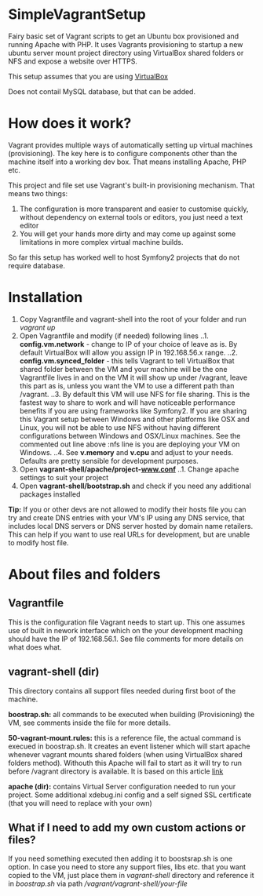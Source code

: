 SimpleVagrantSetup
==================

Fairy basic set of Vagrant scripts to get an Ubuntu box provisioned and running Apache with PHP. It uses Vagrants provisioning to startup a new ubuntu server mount project directory using VirtualBox shared folders or NFS and expose a website over HTTPS.

This setup assumes that you are using [VirtualBox](https://www.virtualbox.org/wiki/Downloads)

Does not contail MySQL database, but that can be added.

# How does it work?

Vagrant provides multiple ways of automatically setting up virtual machines (provisioning). The key here is to configure components other than the machine itself into a working dev box. That means installing Apache, PHP etc.

This project and file set use Vagrant's built-in provisioning mechanism. That means two things: 

1. The configuration is more transparent and easier to customise quickly, without dependency on external tools or editors, you just need a text editor
2. You will get your hands more dirty and may come up against some limitations in more complex virtual machine builds. 

So far this setup has worked well to host Symfony2 projects that do not require database.

# Installation

1. Copy Vagrantfile and vagrant-shell into the root of your folder and run *vagrant up*
2. Open Vagrantfile and modify (if needed) following lines
..1. **config.vm.network** - change to IP of your choice of leave as is. By default VirtualBox will allow you assign IP in 192.168.56.x range. 
..2. **config.vm.synced_folder** - this tells Vagrant to tell VirtualBox that shared folder between the VM and your machine will be the one Vagrantfile lives in and on the VM it will show up under /vagrant, leave this part as is, unless you want the VM to use a different path than /vagrant.
..3. By default this VM will use NFS for file sharing. This is the fastest way to share to work and will have noticeable performance benefits if you are using frameworks like Symfony2. If you are sharing this Vagrant setup between Windows and other platforms like OSX and Linux, you will not be able to use NFS without having different configurations between Windows and OSX/Linux machines. See the commented out line above :nfs line is you are deploying your VM on Windows.
..4. See **v.memory** and **v.cpu** and adjust to your needs. Defaults are pretty sensible for development purposes.
3. Open **vagrant-shell/apache/project-www.conf**
..1. Change apache settings to suit your project
5. Open **vagrant-shell/bootstrap.sh** and check if you need any additional packages installed

**Tip:** If you or other devs are not allowed to modify their hosts file you can try and create DNS entries with your VM's IP using any DNS service, that includes local DNS servers or DNS server hosted by domain name retailers. This can help if you want to use real URLs for development, but are unable to modify host file. 

# About files and folders

## Vagrantfile

This is the configuration file Vagrant needs to start up. This one assumes use of built in nework interface which on the your development maching should have the IP of 192.168.56.1. See file comments for more details on what does what.

## vagrant-shell (dir)

This directory contains all support files needed during first boot of the machine. 

**boostrap.sh:** all commands to be executed when building (Provisioning) the VM, see comments inside the file for more details.

**50-vagrant-mount.rules:** this is a reference file, the actual command is execued in boostrap.sh. It creates an event listener which will start apache whenever vagrant mounts shared folders (when using VirtualBox shared folders method). Withouth this Apache will fail to start as it will try to run before /vagrant directory is available. It is based on this article [link](http://razius.com/articles/launching-services-after-vagrant-mount/) 

**apache (dir):** contains Virtual Server configuration needed to run your project. Some additional xdebug.ini config and a self signed SSL certificate (that you will need to replace with your own)

## What if I need to add my own custom actions or files?

If you need something executed then adding it to boostsrap.sh is one option. In case you need to store any support files, libs etc. that you want copied to the VM, just place them in *vagrant-shell* directory and reference it in *boostrap.sh* via path */vagrant/vagrant-shell/your-file*





